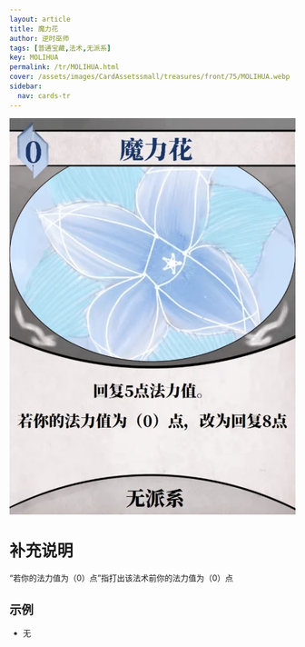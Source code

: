 ```yaml
---
layout: article
title: 魔力花
author: 逆时巫师
tags: [普通宝藏,法术,无派系]
key: MOLIHUA
permalink: /tr/MOLIHUA.html
cover: /assets/images/CardAssetssmall/treasures/front/75/MOLIHUA.webp
sidebar:
  nav: cards-tr
---
```

![](/assets/images/CardAssets/treasures/front/75/MOLIHUA.webp)

# 补充说明
“若你的法力值为（0）点”指打出该法术前你的法力值为（0）点


## 示例
* 无